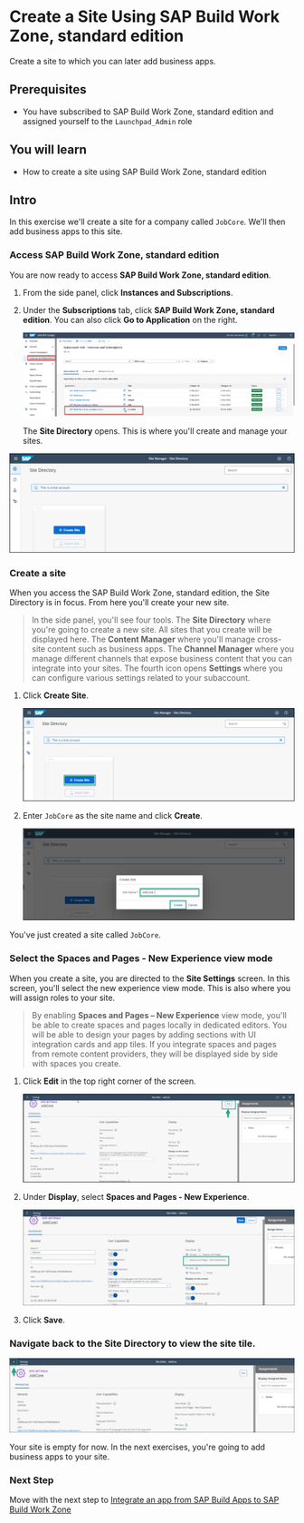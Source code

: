 


# Create a Site Using SAP Build Work Zone, standard edition
<!-- description --> Create a site to which you can later add business apps.

## Prerequisites
 - You have subscribed to SAP Build Work Zone, standard edition and assigned yourself to the `Launchpad_Admin` role
 

## You will learn
  - How to create a site using SAP Build Work Zone, standard edition

## Intro
In this exercise we'll create a site for a company called `JobCore`. We'll then add business apps to this site.


### Access SAP Build Work Zone, standard edition

You are now ready to access **SAP Build Work Zone, standard edition**. 

1. From the side panel, click **Instances and Subscriptions**.

2. Under the **Subscriptions** tab, click  **SAP Build Work Zone, standard edition**.  You can also click **Go to Application** on the right.

    ![Go to application](16-go-to-application.png)

   The **Site Directory** opens. This is where you'll create and manage your sites.

  ![Open Site Directory](17-open-site-directory.png)

### Create a site


When you access the SAP Build Work Zone, standard edition, the Site Directory is in focus. From here you'll create your new site.

> In the side panel, you'll see four tools. The **Site Directory** where you're going to create a new site. All sites that you create will be displayed here. The **Content Manager** where you'll manage cross-site content such as business apps. The **Channel Manager** where you manage different channels that expose business content that you can integrate into your sites. The fourth icon opens **Settings** where you can configure various settings related to your subaccount.


1. Click **Create Site**.

    ![Create site](1_create_new_site.png)

2. Enter `JobCore` as the site name and click **Create**.

    ![Name site](2_name_site.png)

You've just created a site called `JobCore`.



### Select the Spaces and Pages - New Experience view mode


When you create a site, you are directed to the **Site Settings** screen. In this screen, you'll select the new experience view mode. This is also where you will assign roles to your site.

> By enabling **Spaces and Pages – New Experience** view mode, you'll be able to create spaces and pages locally in dedicated editors. You will be able to design your pages by adding sections with UI integration cards and app tiles. If you integrate spaces and pages from remote content providers, they will be displayed side by side with spaces you create.   

  1. Click **Edit** in the top right corner of the screen.

      ![Edit site settings](4_edit_site_settings.png)

  2. Under **Display**, select **Spaces and Pages - New Experience**.

      ![Select new experience](5_select_new_experience.png)

  3. Click **Save**.


### Navigate back to the Site Directory to view the site tile.

  ![Navigate to site directory](3-to-site-directory.png)


  Your site is empty for now. In the next exercises, you're going to add business apps to your site.

### Next Step

Move with the next step to [Integrate an app from SAP Build Apps to SAP Build Work Zone](/exercises/3_Build_Work_Zone/2_workzone-build-sales-app/workzone-build-sales-app.md)
